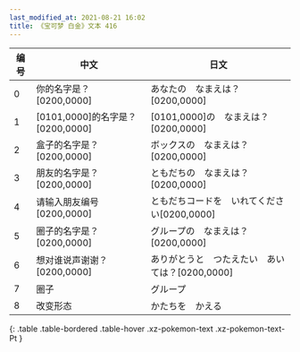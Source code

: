 ```yaml
---
last_modified_at: 2021-08-21 16:02
title: 《宝可梦 白金》文本 416
---
```

| 编号 | 中文 | 日文 |
| ---- | ---- | ---- |
| 0 | 你的名字是？[0200,0000] | あなたの　なまえは？[0200,0000] |
| 1 | [0101,0000]的名字是？[0200,0000] | [0101,0000]の　なまえは？[0200,0000] |
| 2 | 盒子的名字是？[0200,0000] | ボックスの　なまえは？[0200,0000] |
| 3 | 朋友的名字是？[0200,0000] | ともだちの　なまえは？[0200,0000] |
| 4 | 请输入朋友编号[0200,0000] | ともだちコードを　いれてください[0200,0000] |
| 5 | 圈子的名字是？[0200,0000] | グループの　なまえは？[0200,0000] |
| 6 | 想对谁说声谢谢？[0200,0000] | ありがとうと　つたえたい　あいては？[0200,0000] |
| 7 | 圈子 | グループ |
| 8 | 改变形态 | かたちを　かえる |
{: .table .table-bordered .table-hover .xz-pokemon-text .xz-pokemon-text-Pt }